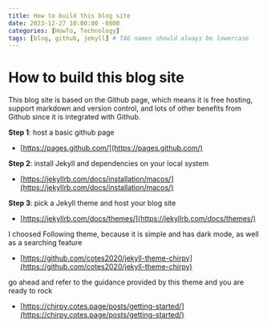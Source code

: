 ```yaml
---
title: How to build this blog site
date: 2023-12-27 10:00:00 -0800
categories: [HowTo, Technology]
tags: [blog, github, jekyll] # TAG names should always be lowercase
---
```


# How to build this blog site

This blog site is based on the Github page, which means it is free hosting, support markdown and version control, and lots of other benefits from Github since it is integrated with Github.

**Step 1**: host a basic github page

- [https://pages.github.com/](https://pages.github.com/)

**Step 2**: install Jekyll and dependencies on your local system

- [https://jekyllrb.com/docs/installation/macos/](https://jekyllrb.com/docs/installation/macos/)

**Step 3**: pick a Jekyll theme and host your blog site

- [https://jekyllrb.com/docs/themes/](https://jekyllrb.com/docs/themes/)

I choosed Following theme, because it is simple and has dark mode, as well as a searching feature

- [https://github.com/cotes2020/jekyll-theme-chirpy](https://github.com/cotes2020/jekyll-theme-chirpy)

go ahead and refer to the guidance provided by this theme and you are ready to rock

- [https://chirpy.cotes.page/posts/getting-started/](https://chirpy.cotes.page/posts/getting-started/)
